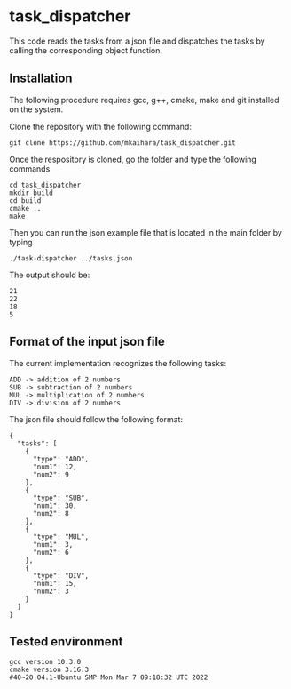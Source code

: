 # task_dispatcher
This code reads the tasks from a json file and dispatches the tasks by calling the corresponding object function.


## Installation
The following procedure requires gcc, g++, cmake, make and git installed on the system.

Clone the repository with the following command:
```
git clone https://github.com/mkaihara/task_dispatcher.git
```
Once the respository is cloned, go the folder and type the following commands
```
cd task_dispatcher
mkdir build
cd build
cmake ..
make
```
Then you can run the json example file that is located in the main folder by typing 
```
./task-dispatcher ../tasks.json
```
The output should be:
```
21 
22 
18 
5 
```

## Format of the input json file
The current implementation recognizes the following tasks:
```
ADD -> addition of 2 numbers
SUB -> subtraction of 2 numbers
MUL -> multiplication of 2 numbers
DIV -> division of 2 numbers
```
The json file should follow the following format:
```
{
  "tasks": [
    {
      "type": "ADD",
      "num1": 12,
      "num2": 9
    },
    {
      "type": "SUB",
      "num1": 30,
      "num2": 8
    },
    {
      "type": "MUL",
      "num1": 3,
      "num2": 6
    },
    {
      "type": "DIV",
      "num1": 15,
      "num2": 3
    }
  ]
}
```
## Tested environment
```
gcc version 10.3.0
cmake version 3.16.3
#40~20.04.1-Ubuntu SMP Mon Mar 7 09:18:32 UTC 2022
```
